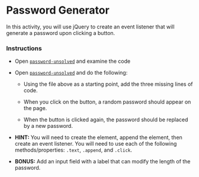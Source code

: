 # Password Generator

In this activity, you will use jQuery to create an event listener that will generate a password upon clicking a button.

### Instructions

* Open [`password-unsolved`](Unsolved/password-unsolved.html) and examine the code

* Open [`password-unsolved`](Unsolved/password-unsolved.html) and do the following:

  * Using the file above as a starting point, add the three missing lines of code.
  
  * When you click on the button, a random password should appear on the page.
  
  * When the button is clicked again, the password should be replaced by a new password.

* **HINT:**  You will need to create the element, append the element, then create an event listener. You will need to use each of the following methods/properties: `.text`, `.append`, and `.click`.

* **BONUS:** Add an input field with a label that can modify the length of the password.

